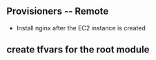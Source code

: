 ## Provisioners -- Remote
* Install nginx after the EC2 instance is created 


## create tfvars for the root module 


